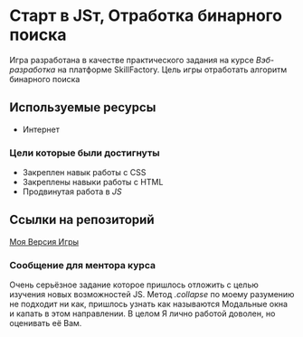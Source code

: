 # Старт в JSт, Отработка бинарного поиска

Игра разработана в качестве практического задания на курсе _Вэб-разработка_ на платформе SkillFactory.
Цель игры отработать алгоритм бинарного поиска

## Используемые ресурсы

* Интернет

### Цели которые были достигнуты

* Закреплен навык работы с CSS
* Закреплены навыки работы с HTML
* Продвинутая работа в _JS_


## Ссылки на репозиторий

[Моя Версия Игры](https://glumeshka.github.io/Gamble/)

### Сообщение для ментора курса

Очень серьёзное задание которое пришлось отложить с целью изучения новых возможностей JS.
Метод _.collapse_ по моему разумению не подходит ни как, пришлось узнать как называются Модальные окна и капать в этом направлении. В целом Я лично работой доволен, но оценивать её Вам.